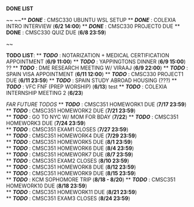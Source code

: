 

**DONE LIST**

~~
~~** ***DONE*** : CMSC330 UBUNTU WSL SETUP
** ***DONE*** : COLEXIA INTRO INTERVIEW (**6/2 14:00**)
** ***DONE*** : CMSC330 PROJECT0 DUE
** **DONE** : CMSC330 QUIZ DUE (**6/8 23:59**)

~~

**TODO LIST**: 
** ***TODO*** : NOTARIZATION + MEDICAL CERTIFICATION APPOINTMENT (**6/9 11:00**)
** ***TODO*** : YAPPINGTONS DINNER (**6/9 15:00**)  ??
** ***TODO*** : DME RESEARCH MEETING W/ VIRAAJ (**6/9 22:00**) 
** ***TODO*** : SPAIN VISA APPOINTMENT (**6/11 12:00**)
** ***TODO*** : CMSC330 PROJECT1 DUE (**6/11 23:59**)
** ***TODO*** : SPAIN STUDY ABROAD HOUSING (???)
** ***TODO*** : VFC FNF (PREP WORSHIP) (**6/13**)
test
** ***TODO*** : COLEXIA INTERNSHIP MEETING 2 (**6/23**)

_FAR FUTURE TODOS_
** _**TODO**_ : CMSC351 HOMEWORK1 DUE (**7/17 23:59**)  
** _**TODO**_ : CMSC351 HOMEWORK2 DUE (**7/21 23:59**)  
** ***TODO*** : GO TO NYC W/ MOM FOR BDAY (**7/22**)
** _**TODO**_ : CMSC351 HOMEWORK3 DUE (**7/24 23:59**)  
** _**TODO**_ : CMSC351 EXAM1 CLOSES (**7/27 23:59**)  
** _**TODO**_ : CMSC351 HOMEWORK4 DUE (**7/29 23:59**)  
** _**TODO**_ : CMSC351 HOMEWORK5 DUE (**8/1 23:59**)  
** _**TODO**_ : CMSC351 HOMEWORK6 DUE (**8/4 23:59**)  
** _**TODO**_ : CMSC351 HOMEWORK7 DUE (**8/7 23:59**)  
** _**TODO**_ : CMSC351 EXAM2 CLOSES (**8/10 23:59**)  
** _**TODO**_ : CMSC351 HOMEWORK8 DUE (**8/12 23:59**)  
** _**TODO**_ : CMSC351 HOMEWORK9 DUE (**8/15 23:59**)  
** ***TODO*** : KCM SOPHOMORE TRIP (**8/18 - 8/20**)
** _**TODO**_ : CMSC351 HOMEWORK10 DUE (**8/18 23:59**)  
** _**TODO**_ : CMSC351 HOMEWORK11 DUE (**8/21 23:59**)  
** _**TODO**_ : CMSC351 EXAM3 CLOSES (**8/24 23:59**)
